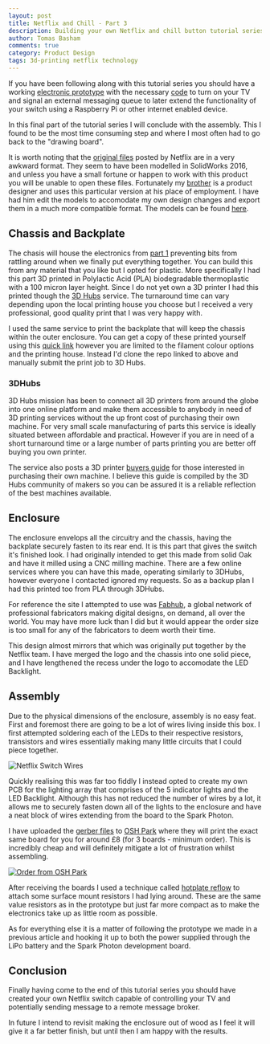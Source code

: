 ```yaml
---
layout: post
title: Netflix and Chill - Part 3
description: Building your own Netflix and chill button tutorial series concluding with assembly.
author: Tomas Basham
comments: true
category: Product Design
tags: 3d-printing netflix technology
---
```

If you have been following along with this tutorial series you should have a working [electronic prototype](/product%20design/2016/05/12/netflix-and-chill.html) with the necessary [code](/product%20design/2016/05/15/netflix-and-chill-part-2.html) to turn on your TV and signal an external messaging queue to later extend the functionality of your switch using a Raspberry Pi or other internet enabled device.

In this final part of the tutorial series I will conclude with the assembly. This I found to be the most time consuming step and where I most often had to go back to the "drawing board".

It is worth noting that the [original files](http://makeit.netflix.com/downloads/build_step6_SwitchModels.zip) posted by Netflix are in a very awkward format. They seem to have been modelled in SolidWorks 2016, and unless you have a small fortune or happen to work with this product you will be unable to open these files. Fortunately my [brother](https://www.linkedin.com/in/daniel-basham-99557a65) is a product designer and uses this particular version at his place of employment. I have had him edit the models to accomodate my own design changes and export them in a much more compatible format. The models can be found [here](https://github.com/tomasbasham/netflix-switch-models/tree/master).

## Chassis and Backplate

The chasis will house the electronics from [part 1](/product%20design/2016/05/12/netflix-and-chill.html) preventing bits from rattling around when we finally put everything together. You can build this from any material that you like but I opted for plastic. More specifically I had this part 3D printed in Polylactic Acid (PLA) biodegradable thermoplastic with a 100 micron layer height. Since I do not yet own a 3D printer I had this printed though the [3D Hubs](https://www.3dhubs.com) service. The turnaround time can vary depending upon the local printing house you choose but I received a very professional, good quality print that I was very happy with.

I used the same service to print the backplate that will keep the chassis within the outer enclosure. You can get a copy of these printed yourself using this
[quick link](http://www.thingiverse.com/apps/3d-print-with-3d-hubs/run?thing_id=1743817) however you are limited to the filament colour options and the printing house. Instead I'd clone the repo linked to above and manually submit the print job to 3D Hubs.

<script src="https://embed.github.com/view/3d/tomasbasham/netflix-switch-models/master/netflix-switch-chassis.stl"></script>

<script src="https://embed.github.com/view/3d/tomasbasham/netflix-switch-models/master/netflix-switch-backplate.stl"></script>

### 3DHubs

3D Hubs mission has been to connect all 3D printers from around the globe into one online platform and make them accessible to anybody in need of 3D printing services without the up front cost of purchasing their own machine. For very small scale manufacturing of parts this service is ideally situated between affordable and practical. However if you are in need of a short turnaround time or a large number of parts printing you are better off buying you own printer.

The service also posts a 3D printer [buyers guide](https://www.3dhubs.com/best-3d-printer-guide) for those interested in purchasing their own machine. I believe this guide is compiled by the 3D Hubs community of makers so you can be assured it is a reliable reflection of the best machines available.

## Enclosure

The enclosure envelops all the circuitry and the chassis, having the backplate securely fasten to its rear end. It is this part that gives the switch it's finished look. I had originally intended to get this made from solid Oak and have it milled using a CNC milling machine. There are a few online services where you can have this made, operating similarly to 3DHubs, however everyone I contacted ignored my requests. So as a backup plan I had this printed too from PLA through 3DHubs.

For reference the site I attempted to use was [Fabhub](https://www.fabhub.io/), a global network of professional fabricators making digital designs, on demand, all over the world. You may have more luck than I did but it would appear the order size is too small for any of the fabricators to deem worth their time.

This design almost mirrors that which was originally put together by the Netflix team. I have merged the logo and the chassis into one solid piece, and I have lengthened the recess under the logo to accomodate the LED Backlight.

<script src="https://embed.github.com/view/3d/tomasbasham/netflix-switch-models/master/netflix-switch-enclosure.stl"></script>

## Assembly

Due to the physical dimensions of the enclosure, assembly is no easy feat. First and foremost there are going to be a lot of wires living inside this box. I first attempted soldering each of the LEDs to their respective resistors, transistors and wires essentially making many little circuits that I could piece together.

![Netflix Switch Wires](https://cdn.tomasbasham.co.uk/netflix-switch-wires.jpg)

Quickly realising this was far too fiddly I instead opted to create my own PCB for the lighting array that comprises of the 5 indicator lights and the LED Backlight. Although this has not reduced the number of wires by a lot, it allows me to securely fasten down all of the lights to the enclosure and have a neat block of wires extending from the board to the Spark Photon.

I have uploaded the [gerber files](https://en.wikipedia.org/wiki/Gerber_format) to [OSH Park](https://oshpark.com/) where they will print the exact same board for you for around £8 (for 3 boards - minimum order). This is incredibly cheap and will definitely mitigate a lot of frustration whilst assembling.

[![Order from OSH Park](https://oshpark.com/assets/badge-5b7ec47045b78aef6eb9d83b3bac6b1920de805e9a0c227658eac6e19a045b9c.png)](https://oshpark.com/shared_projects/wV6vJPb5)

After receiving the boards I used a technique called [hotplate reflow](/electronics/2016/06/06/tricks-of-the-trade-hotplate-reflow.html) to attach some surface mount resistors I had lying around. These are the same value resistors as in the prototype but just far more compact as to make the electronics take up as little room as possible.

As for everything else it is a matter of following the prototype we made in a previous article and hooking it up to both the power supplied through the LiPo battery and the Spark Photon development board.

## Conclusion

Finally having come to the end of this tutorial series you should have created your own Netflix switch capable of controlling your TV and potentially sending message to a remote message broker.

In future I intend to revisit making the enclosure out of wood as I feel it will give it a far better finish, but until then I am happy with the results.
